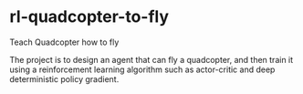 # rl-quadcopter-to-fly
Teach Quadcopter how to fly

The project is to design an agent that can fly a quadcopter, and then train it using a reinforcement learning algorithm such as actor-critic and deep deterministic policy gradient.
